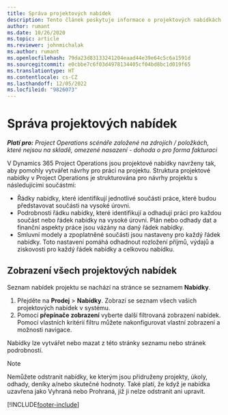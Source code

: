 ```yaml
---
title: Správa projektových nabídek
description: Tento článek poskytuje informace o projektových nabídkách.
author: rumant
ms.date: 10/26/2020
ms.topic: article
ms.reviewer: johnmichalak
ms.author: rumant
ms.openlocfilehash: 79da23d83133241204eaad44e39e64c5c6a1591d
ms.sourcegitcommit: e0cbbe7c6f03d4978134405cf04bd8bc1d019f65
ms.translationtype: HT
ms.contentlocale: cs-CZ
ms.lasthandoff: 12/05/2022
ms.locfileid: "9826073"
---
```

# <a name="manage-project-quotes"></a>Správa projektových nabídek

_**Platí pro:** Project Operations scénáře založené na zdrojích / položkách, které nejsou na skladě, omezené nasazení - dohoda o pro forma fakturaci_

V Dynamics 365 Project Operations jsou projektové nabídky navrženy tak, aby pomohly vytvářet návrhy pro práci na projektu. Struktura projektové nabídky v Project Operations je strukturována pro návrhy projektu s následujícími součástmi:

  - Řádky nabídky, které identifikují jednotlivé součásti práce, které budou představovat součásti na vysoké úrovni.
  - Podrobnosti řádku nabídky, které identifikují a odhadují práci pro každou součást nebo řádek nabídky na vysoké úrovni. Plán nebo odhady dat a finanční aspekty práce jsou vázány na daný řádek nabídky.
  - Smluvní modely a zpoplatněné součásti jsou nastaveny pro každý řádek nabídky. Toto nastavení pomáhá odhadnout rozložení příjmů, výdajů a ziskovosti pro každý řádek nabídky a celkovou nabídku.

## <a name="view-all-project-quotes"></a>Zobrazení všech projektových nabídek

Seznam nabídek projektu se nachází na stránce se seznamem **Nabídky**. 

1. Přejděte na **Prodej** > **Nabídky**. Zobrazí se seznam všech vašich projektových nabídek v systému. 
2. Pomocí **přepínače zobrazení** vyberte další filtrovaná zobrazení nabídek. Pomocí vlastních kritérií filtru můžete nakonfigurovat vlastní zobrazení a možnosti navigace.

Nabídky lze vytvářet nebo mazat z této stránky seznamu nebo stránek podrobností.

 > [!NOTE]
 > Nemůžete odstranit nabídky, ke kterým jsou přidruženy projekty, úkoly, odhady, deníky a/nebo skutečné hodnoty. Také platí, že když je nabídka uzavřena jako Vyhraná nebo Prohraná, již ji nelze odstranit ani upravit. 


[!INCLUDE[footer-include](../../includes/footer-banner.md)]
